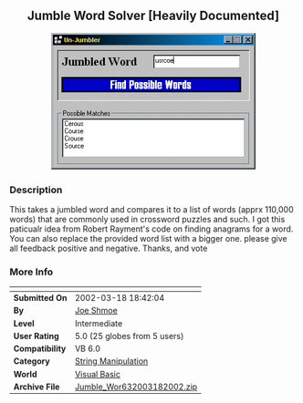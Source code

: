 ﻿<div align="center">

## Jumble Word Solver \[Heavily Documented\]

<img src="PIC2002318185111824.gif">
</div>

### Description

This takes a jumbled word and compares it to a list of words (apprx 110,000 words) that are commonly used in crossword puzzles and such. I got this paticualr idea from Robert Rayment's code on finding anagrams for a word. You can also replace the provided word list with a bigger one. please give all feedback positive and negative. Thanks, and vote
 
### More Info
 


<span>             |<span>
---                |---
**Submitted On**   |2002-03-18 18:42:04
**By**             |[Joe Shmoe](https://github.com/Planet-Source-Code/PSCIndex/blob/master/ByAuthor/joe-shmoe.md)
**Level**          |Intermediate
**User Rating**    |5.0 (25 globes from 5 users)
**Compatibility**  |VB 6\.0
**Category**       |[String Manipulation](https://github.com/Planet-Source-Code/PSCIndex/blob/master/ByCategory/string-manipulation__1-5.md)
**World**          |[Visual Basic](https://github.com/Planet-Source-Code/PSCIndex/blob/master/ByWorld/visual-basic.md)
**Archive File**   |[Jumble\_Wor632003182002\.zip](https://github.com/Planet-Source-Code/joe-shmoe-jumble-word-solver-heavily-documented__1-32800/archive/master.zip)








